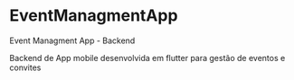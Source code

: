 # EventManagmentApp
Event Managment App - Backend

Backend de App mobile desenvolvida em flutter para gestão de eventos e convites
